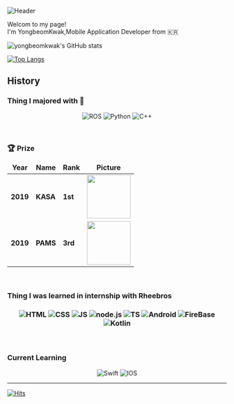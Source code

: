 ![Header](https://capsule-render.vercel.app/api?type=waving&height=200&text=Hello%20guys&fontAlign=80&fontAlignY=40&color=gradient)


<p>Welcom to my page! <br> I'm YongbeomKwak,Mobile Application Developer from 🇰🇷 <p>

![yongbeomkwak's GitHub stats](https://github-readme-stats.vercel.app/api?username=yongbeomkwak&show_icons=true)

[![Top Langs](https://github-readme-stats.vercel.app/api/top-langs/?username=yongbeomkwak&layout=compact&hide=jupyter%20notebook,roff,C%23,MakeFile,CMake,PHP,JAVA,HTML,CSS,C,SCSS,layout)](https://github.com/anuraghazra/github-readme-stats)





  

  
<h2> History</h2>

<h3> Thing I majored with 🤣 </h3>
<!-- 
<img alt="Python" src ="https://img.shields.io/badge/기술명-원하는색상코드.svg?&style=for-the-badge&logo=로고명&logoColor=로고색상"/>
-->

<p align="center">
  <img alt="ROS" src ="https://img.shields.io/badge/ROS-22314E.svg?&style=for-the-badge&logo=ROS&logoColor=white"/> 
  <img alt="Python" src ="https://img.shields.io/badge/Python-3776AB.svg?&style=for-the-badge&logo=Python&logoColor=white"/>
  <img alt="C++" src ="https://img.shields.io/badge/c++-00599C.svg?&style=for-the-badge&logo=c%2B%2B&logoColor=white"/>
</p>

<br>

<h3>  🏆 Prize </h3>

<table width="100%">
  <thead align="center">
    <tr border: none;>
          <td><b>Year</b></td>
          <td><b>Name</b></td>
          <td><b>Rank</b></td>
          <td><b>Picture</b></td>
    </tr>
  </thead>
  <tbody>
    <tr>
          <td><b>2019</b></td>
          <td><b>KASA</b></td>
          <td><b>1st</b></td>
          <td><img  width="100px" height="100px" src="https://user-images.githubusercontent.com/48616183/176429956-e61029cd-2b41-4473-ba09-3f59f213aece.jpeg"/></td>
     </tr>
    <tr>
          <td><b>2019</b></td>
          <td><b>PAMS</b></td>
          <td><b>3rd</b></td>
          <td><img  width="100px" height="100px" src="https://user-images.githubusercontent.com/48616183/176432027-16ddb5bd-dda5-4d4a-978d-ecbe08a95c10.jpeg"/></td>
     </tr>
  </tbody>
</table>

<br>

<h3> Thing I was learned in internship with Rheebros <h3>
  <p align="center">
  <img alt="HTML" src ="https://img.shields.io/badge/html-E34F26.svg?&style=for-the-badge&logo=html5&logoColor=white"/> 
  <img alt="CSS" src ="https://img.shields.io/badge/css-1572B6.svg?&style=for-the-badge&logo=css3&logoColor=white"/>
  <img alt="JS" src ="https://img.shields.io/badge/JS-F7DF1E.svg?&style=for-the-badge&logo=javascript&logoColor=white"/>
  <img alt="node.js" src ="https://img.shields.io/badge/node.js-339933.svg?&style=for-the-badge&logo=node.js&logoColor=white"/>
  <img alt="TS" src ="https://img.shields.io/badge/TS-3178C6.svg?&style=for-the-badge&logo=typescript&logoColor=white"/>
  <img alt="Android" src ="https://img.shields.io/badge/Android-3DDC84.svg?&style=for-the-badge&logo=android&logoColor=white"/>
  <img alt="FireBase" src ="https://img.shields.io/badge/FireBase-0393DA.svg?&style=for-the-badge&logo=firebase&logoColor=FFCA28"/>
  <img alt="Kotlin" src ="https://img.shields.io/badge/Kotlin-7F52FF.svg?&style=for-the-badge&logo=kotlin&logoColor=white"/>

    
</p>
 
<br>
  
<h3>Current Learning</h3>

<p align="center">
  <img alt="Swift" src ="https://img.shields.io/badge/swift-F05138.svg?&style=for-the-badge&logo=swift&logoColor=white"/>  
  <img alt="IOS" src ="https://img.shields.io/badge/ios-000000.svg?&style=for-the-badge&logo=ios&logoColor=white"/>  
</p>


---
  [![Hits](https://hits.seeyoufarm.com/api/count/incr/badge.svg?url=https%3A%2F%2Fgithub.com%2Fyongbeomkwak&count_bg=%234884E1&title_bg=%2323C45D&icon=&icon_color=%23E7E7E7&title=hits&edge_flat=false)](https://hits.seeyoufarm.com)
